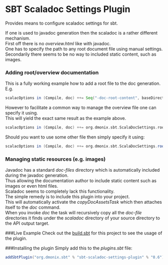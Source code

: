 # SBT Scaladoc Settings Plugin

Provides means to configure scaladoc settings for sbt.

If one is used to javadoc generation then the scaladoc is a rather different mechanism.  
First off there is no _overview.html_ like with javadoc.  
One has to specify the path to any root document file using manual settings.    
Secondarily there seems to be no way to included static content, such as images. 
 
### Adding root/overview documentation
This is a fully working example how to add a root file to the doc generation. 
E.g.
```scala
scalacOptions in (Compile, doc) ++= Seq("-doc-root-content", baseDirectory.value+"/src/main/scaladoc/overview.txt") 
```

However to facilitate a common way to manage the overview file one can specify it using.  
 This will yield the exact same result as the example above.
```scala
scalacOptions in (Compile, doc) ++= org.dmonix.sbt.ScalaDocSettings.rootDoc
```
Should you want to use some other file then simply specify it using:
```scala
scalacOptions in (Compile, doc) ++= org.dmonix.sbt.ScalaDocSettings.rootDoc("yourfilepath")
```
### Managing static resources (e.g. images)
Javadoc has a standard _doc-files_ directory which is automatically included during the javadoc generation.  
Thus allowing the documentation author to include static content such as images or even html files.  
Scaladoc seems to completely lack this functionality.  
The simple remedy is to include this plugin into your project.  
This will automatically activate the _copyDocAssetsTask_ which then attaches itself to the _doc_ command.  
When you invoke _doc_ the task will recursively copy all the _doc-file_ directories it finds under the _scaladoc_ directory of your source directory to the API output target.

###Live Example
Check out the [build.sbt](../master/build.sbt) for this project to see the usage of the plugin.

###Installing the plugin
Simply add this to the _plugins.sbt_ file:
```scala
addSbtPlugin("org.dmonix.sbt" % "sbt-scaladoc-settings-plugin" % "0.6")
```
